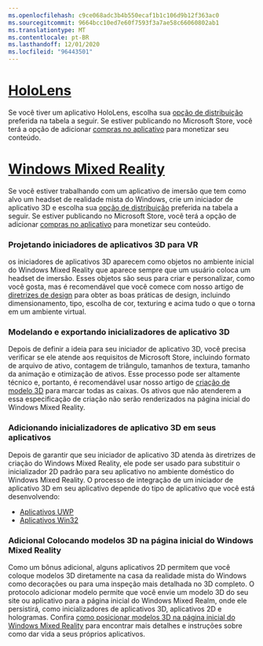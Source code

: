 ```yaml
---
ms.openlocfilehash: c9ce068adc3b4b550ecaf1b1c106d9b12f363ac0
ms.sourcegitcommit: 9664bcc10ed7e60f7593f3a7ae58c66060802ab1
ms.translationtype: MT
ms.contentlocale: pt-BR
ms.lasthandoff: 12/01/2020
ms.locfileid: "96443501"
---
```

# <a name="hololens"></a>[HoloLens](#tab/hololens)

Se você tiver um aplicativo HoloLens, escolha sua [opção de distribuição](../distribute-overview.md#distribution-options) preferida na tabela a seguir. Se estiver publicando no Microsoft Store, você terá a opção de adicionar [compras no aplicativo](../in-app-purchases.md) para monetizar seu conteúdo.

# <a name="windows-mixed-reality"></a>[Windows Mixed Reality](#tab/wmr)

Se você estiver trabalhando com um aplicativo de imersão que tem como alvo um headset de realidade mista do Windows, crie um iniciador de aplicativo 3D e escolha sua [opção de distribuição](../distribute-overview.md#distribution-options) preferida na tabela a seguir. Se estiver publicando no Microsoft Store, você terá a opção de adicionar [compras no aplicativo](../in-app-purchases.md) para monetizar seu conteúdo.

### <a name="designing-3d-app-launchers-for-vr"></a>Projetando iniciadores de aplicativos 3D para VR 

os iniciadores de aplicativos 3D aparecem como objetos no ambiente inicial do Windows Mixed Reality que aparece sempre que um usuário coloca um headset de imersão. Esses objetos são seus para criar e personalizar, como você gosta, mas é recomendável que você comece com nosso artigo de [diretrizes de design](../3d-app-launcher-design-guidance.md) para obter as boas práticas de design, incluindo dimensionamento, tipo, escolha de cor, texturing e acima tudo o que o torna em um ambiente virtual.

### <a name="modeling-and-exporting-3d-app-launchers"></a>Modelando e exportando inicializadores de aplicativo 3D

Depois de definir a ideia para seu iniciador de aplicativo 3D, você precisa verificar se ele atende aos requisitos de Microsoft Store, incluindo formato de arquivo de ativo, contagem de triângulo, tamanhos de textura, tamanho da animação e otimização de ativos. Esse processo pode ser altamente técnico e, portanto, é recomendável usar nosso artigo de [criação de modelo 3D](../creating-3d-models-for-use-in-the-windows-mixed-reality-home.md) para marcar todas as caixas. Os ativos que não atenderem a essa especificação de criação não serão renderizados na página inicial do Windows Mixed Reality.

### <a name="adding-3d-app-launchers-in-your-apps"></a>Adicionando inicializadores de aplicativo 3D em seus aplicativos

Depois de garantir que seu iniciador de aplicativo 3D atenda às diretrizes de criação do Windows Mixed Reality, ele pode ser usado para substituir o inicializador 2D padrão para seu aplicativo no ambiente doméstico do Windows Mixed Reality. O processo de integração de um iniciador de aplicativo 3D em seu aplicativo depende do tipo de aplicativo que você está desenvolvendo:

* [Aplicativos UWP](../implementing-3d-app-launchers.md)
* [Aplicativos Win32](../implementing-3d-app-launchers-win32.md)

### <a name="optional-placing-3d-models-in-the-windows-mixed-reality-home"></a>Adicional Colocando modelos 3D na página inicial do Windows Mixed Reality

Como um bônus adicional, alguns aplicativos 2D permitem que você coloque modelos 3D diretamente na casa da realidade mista do Windows como decorações ou para uma inspeção mais detalhada no 3D completo. O protocolo adicionar modelo permite que você envie um modelo 3D do seu site ou aplicativo para a página inicial do Windows Mixed Realm, onde ele persistirá, como inicializadores de aplicativos 3D, aplicativos 2D e hologramas. Confira [como posicionar modelos 3D na página inicial do Windows Mixed Reality](../enable-placement-of-3d-models-in-the-home.md) para encontrar mais detalhes e instruções sobre como dar vida a seus próprios aplicativos.